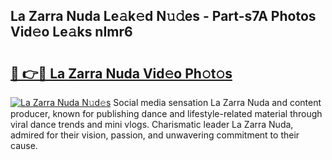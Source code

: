 ## La Zarra Nuda Le𝚊k𝚎d N𝚞𝚍es - Part-s7A Photos Vid𝚎o Le𝚊ks nImr6

# <h2><a href="http://fbehi5.evod.top/?m=La+Zarra+Nuda">🔗 👉🔴 La Zarra Nuda Vid𝚎o Ph𝚘t𝚘s</a></h2>

[![La Zarra Nuda N𝚞d𝚎s](https://i.imgur.com/8V9OHl7.gif)](http://fbehi5.evod.top/?m=La+Zarra+Nuda)
Social media sensation La Zarra Nuda and content producer, known for publishing dance and lifestyle-related material through viral dance trends and mini vlogs. Charismatic leader La Zarra Nuda, admired for their vision, passion, and unwavering commitment to their cause. 
